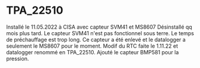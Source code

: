 # TPA_22510
Installé le 11.05.2022 à CISA avec capteur SVM41 et MS8607
Désinstallé qq mois plus tard. 
Le capteur SVM41 n'est pas fonctionnel sous terre. Le temps de préchauffage est trop long.
Ce capteur a été enlevé et le datalogger a seulement le MS8607 pour le moment. 
Modif du RTC faite le 1.11.22 et datalogger renommé en TPA_22510.
Ajouté le capteur BMP581 pour la pression. 
